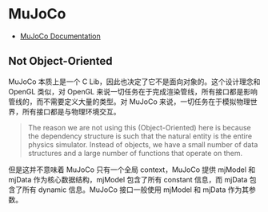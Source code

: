 # MuJoCo
- [MuJoCo Documentation](https://mujoco.readthedocs.io/en/latest/overview.html)


## Not Object-Oriented
MuJoCo 本质上是一个 C Lib，因此也决定了它不是面向对象的。这个设计理念和 OpenGL 类似，对 OpenGL 来说一切任务在于完成渲染管线，所有接口都是影响管线的，而不需要定义大量的类型。对 MuJoCo 来说，一切任务在于模拟物理世界，所有接口都是与物理环境交互。

> The reason we are not using this (Object-Oriented) here is because the dependency structure is such that the natural entity is the entire physics simulator. Instead of objects, we have a small number of data structures and a large number of functions that operate on them.

但是这并不意味着 MuJoCo 只有一个全局 context，MuJoCo 提供 mjModel 和 mjData 作为核心数据结构，mjModel 包含了所有 constant 信息，而 mjData 包含了所有 dynamic 信息。MuJoCo 接口一般使用 mjModel 和 mjData 作为其参数。